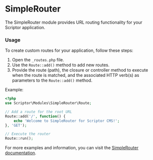 # SimpleRouter
The SimpleRouter module provides URL routing functionality for your Scriptor application.

### Usage
To create custom routes for your application, follow these steps:

1. Open the `_routes.php` file.
2. Use the `Route::add()` method to add new routes.
3. Provide the route (path), the closure or controller method to execute when the route is matched, and the associated HTTP verb(s) as parameters to the `Route::add()` method.

Example:

```php
<?php
use Scriptor\Modules\SimpleRouter\Route;

// Add a route for the root URL
Route::add('/', function() {
    echo 'Welcome to SimpleRouter for Scriptor CMS!';
}, 'GET');

// Execute the router
Route::run();
```

For more examples and information, you can visit the [SimpleRouter documentation](https://scriptor-cms.info/extensions/extensions-modules/simplerouter/).